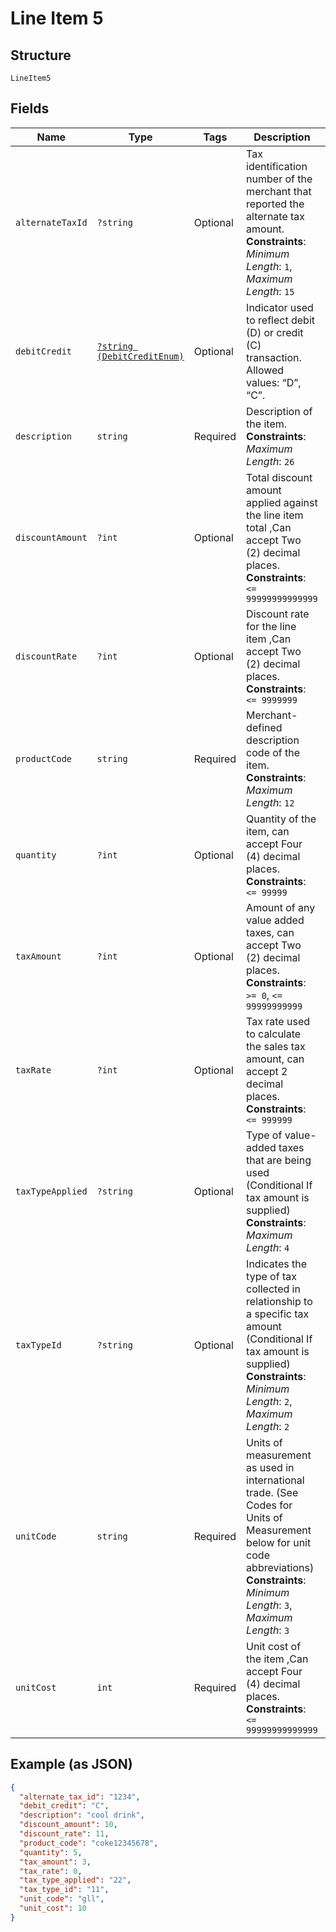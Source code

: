 
# Line Item 5

## Structure

`LineItem5`

## Fields

| Name | Type | Tags | Description | Getter | Setter |
|  --- | --- | --- | --- | --- | --- |
| `alternateTaxId` | `?string` | Optional | Tax identification number of the merchant that reported the alternate tax amount.<br>**Constraints**: *Minimum Length*: `1`, *Maximum Length*: `15` | getAlternateTaxId(): ?string | setAlternateTaxId(?string alternateTaxId): void |
| `debitCredit` | [`?string (DebitCreditEnum)`](../../doc/models/debit-credit-enum.md) | Optional | Indicator used to reflect debit (D) or credit (C) transaction. Allowed values: “D”, “C”. | getDebitCredit(): ?string | setDebitCredit(?string debitCredit): void |
| `description` | `string` | Required | Description of the item.<br>**Constraints**: *Maximum Length*: `26` | getDescription(): string | setDescription(string description): void |
| `discountAmount` | `?int` | Optional | Total discount amount applied against the line item total ,Can accept Two (2) decimal places.<br>**Constraints**: `<= 99999999999999` | getDiscountAmount(): ?int | setDiscountAmount(?int discountAmount): void |
| `discountRate` | `?int` | Optional | Discount rate for the line item ,Can accept Two (2) decimal places.<br>**Constraints**: `<= 9999999` | getDiscountRate(): ?int | setDiscountRate(?int discountRate): void |
| `productCode` | `string` | Required | Merchant-defined description code of the item.<br>**Constraints**: *Maximum Length*: `12` | getProductCode(): string | setProductCode(string productCode): void |
| `quantity` | `?int` | Optional | Quantity of the item, can accept Four (4) decimal places.<br>**Constraints**: `<= 99999` | getQuantity(): ?int | setQuantity(?int quantity): void |
| `taxAmount` | `?int` | Optional | Amount of any value added taxes, can accept Two (2) decimal places.<br>**Constraints**: `>= 0`, `<= 99999999999` | getTaxAmount(): ?int | setTaxAmount(?int taxAmount): void |
| `taxRate` | `?int` | Optional | Tax rate used to calculate the sales tax amount, can accept 2 decimal places.<br>**Constraints**: `<= 999999` | getTaxRate(): ?int | setTaxRate(?int taxRate): void |
| `taxTypeApplied` | `?string` | Optional | Type of value-added taxes that are being used (Conditional If tax amount is supplied)<br>**Constraints**: *Maximum Length*: `4` | getTaxTypeApplied(): ?string | setTaxTypeApplied(?string taxTypeApplied): void |
| `taxTypeId` | `?string` | Optional | Indicates the type of tax collected in relationship to a specific tax amount (Conditional If tax amount is supplied)<br>**Constraints**: *Minimum Length*: `2`, *Maximum Length*: `2` | getTaxTypeId(): ?string | setTaxTypeId(?string taxTypeId): void |
| `unitCode` | `string` | Required | Units of measurement as used in international trade. (See Codes for Units of Measurement below for unit code abbreviations)<br>**Constraints**: *Minimum Length*: `3`, *Maximum Length*: `3` | getUnitCode(): string | setUnitCode(string unitCode): void |
| `unitCost` | `int` | Required | Unit cost of the item ,Can accept Four (4) decimal places.<br>**Constraints**: `<= 99999999999999` | getUnitCost(): int | setUnitCost(int unitCost): void |

## Example (as JSON)

```json
{
  "alternate_tax_id": "1234",
  "debit_credit": "C",
  "description": "cool drink",
  "discount_amount": 10,
  "discount_rate": 11,
  "product_code": "coke12345678",
  "quantity": 5,
  "tax_amount": 3,
  "tax_rate": 0,
  "tax_type_applied": "22",
  "tax_type_id": "11",
  "unit_code": "gll",
  "unit_cost": 10
}
```

